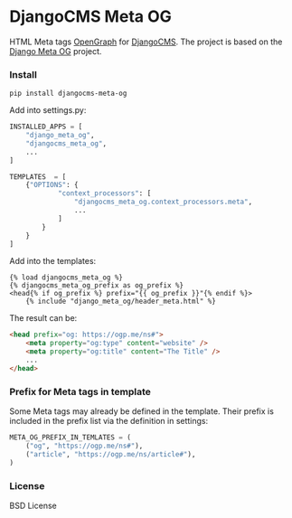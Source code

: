 # DjangoCMS Meta OG


HTML Meta tags [OpenGraph](https://ogp.me/) for [DjangoCMS](https://www.django-cms.org/).
The project is based on the [Django Meta OG](https://gitlab.nic.cz/django-apps/django-meta-og) project.

### Install

`pip install djangocms-meta-og`


Add into settings.py:

```python
INSTALLED_APPS = [
    "django_meta_og",
    "djangocms_meta_og",
    ...
]

TEMPLATES  = [
    {"OPTIONS": {
            "context_processors": [
                "djangocms_meta_og.context_processors.meta",
                ...
            ]
        }
    }
]
```

Add into the templates:

```django
{% load djangocms_meta_og %}
{% djangocms_meta_og_prefix as og_prefix %}
<head{% if og_prefix %} prefix="{{ og_prefix }}"{% endif %}>
    {% include "django_meta_og/header_meta.html" %}
```

The result can be:

```html
<head prefix="og: https://ogp.me/ns#">
    <meta property="og:type" content="website" />
    <meta property="og:title" content="The Title" />
    ...
</head>
```

### Prefix for Meta tags in template

Some Meta tags may already be defined in the template. Their prefix is ​​included in the prefix list via the definition in settings:

```python
META_OG_PREFIX_IN_TEMLATES = (
    ("og", "https://ogp.me/ns#"),
    ("article", "https://ogp.me/ns/article#"),
)
```

### License

BSD License
